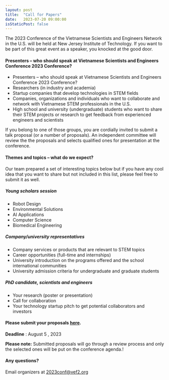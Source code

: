 ```yaml
---
layout: post
title:  "Call for Papers"
date:   2023-07-20 09:00:00
isStaticPost: false
---
```


The 2023 Conference of the Vietnamese Scientists and Engineers Network in the U.S.  will be held at New Jersey Institute of Technology. If you want to be part of this great event as a speaker, you knocked at the good door.

#### Presenters – who should speak at Vietnamese Scientists and Engineers Conference 2023 Conference?

* Presenters – who should speak at Vietnamese Scientists and Engineers Conference 2023 Conference?
* Researchers (in industry and academia)
* Startup companies that develop technologies in STEM fields
* Companies, organizations and individuals who want to collaborate and network with Vietnamese STEM professionals in the U.S.
* High school and university (undergraduate) students who want to share their STEM projects or research to get feedback from experienced engineers and scientists

If you belong to one of those groups, you are cordially invited to submit a talk proposal (or a number of proposals). An independent committee will review the the proposals and selects qualified ones for presentation at the conference.

#### Themes and topics – what do we expect?
Our team prepared a set of interesting topics below but if you have any cool idea that you want to share but not included in this list, please feel free to submit it as well.

##### Young scholars session

* Robot Design
* Environmental Solutions
* AI Applications
* Computer Science
* Biomedical Engineering



##### Company/university representatives

* Company services or products that are relevant to STEM topics
* Career opportunities (full-time and internships)
* University introduction on the programs offered and the school international communities
* University admission criteria for undergraduate and graduate students



##### PhD candidate, scientists and engineers

* Your research (poster or presentation)
* Call for collaboration
* Your technology startup pitch to get potential collaborators and investors



#### Please submit your proposals [here](https://docs.google.com/forms/d/e/1FAIpQLSdStuaTowl66Rysu-EoYMTsEM9DAhyM2nOvpSKsUG8JS0jkzA/viewform).
__Deadline__ : August 5 , 2023

__Please note:__ Submitted proposals will go through a review process and only the selected ones will be put on the conference agenda.!<br/>


#### Any questions? 
Email organizers at [2023conf@vef2.org](mailto:2023conf@vef2.org)
